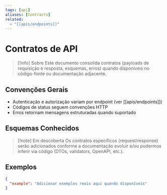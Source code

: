 ```yaml
---
tags: [api]
aliases: [Contracts]
related:
  - "[[apis/endpoints]]"
---
```


# Contratos de API

> [!info] Sobre
> Este documento consolida contratos (payloads de requisição e resposta, esquemas, erros) quando disponíveis no código-fonte ou documentação adjacente.

## Convenções Gerais
- Autenticação e autorização variam por endpoint (ver [[apis/endpoints]])
- Códigos de status seguem convenções HTTP
- Erros retornam mensagens estruturadas quando suportado

## Esquemas Conhecidos

> [!note] Em descoberta
> Os contratos específicos (request/response) serão adicionados conforme a documentação evoluir e/ou pudermos inferir via código (DTOs, validators, OpenAPI, etc.).

## Exemplos
```json
{
  "example": "Adicionar exemplos reais aqui quando disponíveis"
}
```
